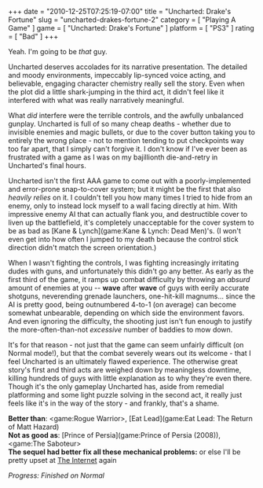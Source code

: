 +++
date = "2010-12-25T07:25:19-07:00"
title = "Uncharted: Drake's Fortune"
slug = "uncharted-drakes-fortune-2"
category = [ "Playing A Game" ]
game = [ "Uncharted: Drake's Fortune" ]
platform = [ "PS3" ]
rating = [ "Bad" ]
+++

Yeah.  I'm going to be <i>that</i> guy.

Uncharted deserves accolades for its narrative presentation.  The detailed and moody environments, impeccably lip-synced voice acting, and believable, engaging character chemistry really sell the story.  Even when the plot did a little shark-jumping in the third act, it didn't feel like it interfered with what was really narratively meaningful.

What <i>did</i> interfere were the terrible controls, and the awfully unbalanced gunplay.  Uncharted is full of so many cheap deaths - whether due to invisible enemies and magic bullets, or due to the cover button taking you to entirely the wrong place - not to mention tending to put checkpoints way too far apart, that I simply can't forgive it.  I don't know if I've ever been as frustrated with a game as I was on my bajillionth die-and-retry in Uncharted's final hours.

Uncharted isn't the first AAA game to come out with a poorly-implemented and error-prone snap-to-cover system; but it might be the first that also <i>heavily relies</i> on it.  I couldn't tell you how many times I tried to hide from an enemy, only to instead lock myself to a wall facing directly at him.  With impressive enemy AI that can actually flank you, and destructible cover to liven up the battlefield, it's completely unacceptable for the cover system to be as bad as [Kane & Lynch](game:Kane & Lynch: Dead Men)'s.  (I won't even get into how often I jumped to my death because the control stick direction didn't match the screen orientation.)

When I wasn't fighting the controls, I was fighting increasingly irritating dudes with guns, and unfortunately this didn't go any better.  As early as the first third of the game, it ramps up combat difficulty by throwing an <i>absurd</i> amount of enemies at you -- <b>wave</b> after <b>wave</b> of guys with eerily accurate shotguns, neverending grenade launchers, one-hit-kill magnums... since the AI is pretty good, being outnumbered 4-to-1 (on average) can become somewhat unbearable, depending on which side the environment favors.  And even ignoring the difficulty, the shooting just isn't fun enough to justify the more-often-than-not <i>excessive</i> number of baddies to mow down.

It's for that reason - not just that the game can seem unfairly difficult (on Normal mode!), but that the combat severely wears out its welcome - that I feel Uncharted is an ultimately flawed experience.  The otherwise great story's first and third acts are weighed down by meaningless downtime, killing hundreds of guys with little explanation as to why they're even there.  Though it's the only gameplay Uncharted has, aside from remedial platforming and some light puzzle solving in the second act, it really just feels like it's in the way of the story - and frankly, that's a shame.

<b>Better than</b>: <game:Rogue Warrior>, [Eat Lead](game:Eat Lead: The Return of Matt Hazard)  
<b>Not as good as</b>: [Prince of Persia](game:Prince of Persia (2008)), <game:The Saboteur>  
<b>The sequel had better fix all these mechanical problems:</b> or else I'll be pretty upset at <a href="http://www.metacritic.com/game/playstation-3/uncharted-2-among-thieves">The Internet</a> again

<i>Progress: Finished on Normal</i>
